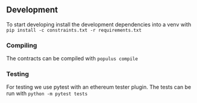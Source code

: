 ## Development

To start developing install the development dependencies into a venv with
`pip install -c constraints.txt -r requirements.txt`


### Compiling

The contracts can be compiled with
`populus compile`

### Testing
For testing we use pytest with an ethereum tester plugin. The tests can be run with
`python -m pytest tests`
